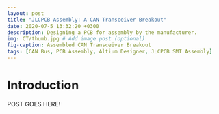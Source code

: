 ```yaml
---
layout: post
title: "JLCPCB Assembly: A CAN Transceiver Breakout"
date: 2020-07-5 13:32:20 +0300
description: Designing a PCB for assembly by the manufacturer.
img: CT/thumb.jpg # Add image post (optional)
fig-caption: Assembled CAN Transceiver Breakout
tags: [CAN Bus, PCB Assembly, Altium Designer, JLCPCB SMT Assembly]
---
```


# Introduction

POST GOES HERE!